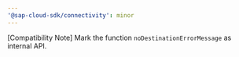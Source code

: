 ```yaml
---
'@sap-cloud-sdk/connectivity': minor
---
```


[Compatibility Note] Mark the function `noDestinationErrorMessage` as internal API.
